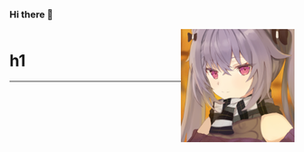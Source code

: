 ### Hi there 👋


<div style="display: flex;">
        <div style="width: 70%;">
            <h1>
                h1
            </h1>
            <hr>
            <!-- here any code -->
        </div>
        <img src='files/avatar.png' border-radius=50% height=200px>
</div>




###
<!--
**kequin/kequin** is a ✨ _special_ ✨ repository because its `README.md` (this file) appears on your GitHub profile.

Here are some ideas to get you started:

- 🔭 I’m currently working on ...
- 🌱 I’m currently learning ...
- 👯 I’m looking to collaborate on ...
- 🤔 I’m looking for help with ...
- 💬 Ask me about ...
- 📫 How to reach me: ...
- 😄 Pronouns: ...
- ⚡ Fun fact: ...
-->
